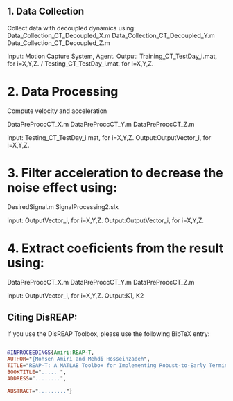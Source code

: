 ## 1. Data Collection
Collect data with decoupled dynamics using:
Data_Collection_CT_Decoupled_X.m
Data_Collection_CT_Decoupled_Y.m
Data_Collection_CT_Decoupled_Z.m

Input: Motion Capture System, Agent.
Output: Training_CT_TestDay_i.mat, for i=X,Y,Z. / Testing_CT_TestDay_i.mat, for i=X,Y,Z.


# 2. Data Processing
Compute velocity and acceleration

DataPreProccCT_X.m
DataPreProccCT_Y.m
DataPreProccCT_Z.m

input: Testing_CT_TestDay_i.mat, for i=X,Y,Z.
Output:OutputVector_i, for i=X,Y,Z.

# 3. Filter acceleration to decrease the noise effect using:
DesiredSignal.m 
SignalProcessing2.slx

input: OutputVector_i, for i=X,Y,Z.
Output:OutputVector_i, for i=X,Y,Z.
# 4. Extract coeficients from the result using:
DataPreProccCT_X.m
DataPreProccCT_Y.m
DataPreProccCT_Z.m

input: OutputVector_i, for i=X,Y,Z.
Output:K1, K2

## Citing DisREAP:

If you use the DisREAP Toolbox, please use the following BibTeX entry:
```bibtex

@INPROCEEDINGS{Amiri:REAP-T,
AUTHOR="{Mohsen Amiri and Mehdi Hosseinzadeh",
TITLE="REAP-T: A MATLAB Toolbox for Implementing Robust-to-Early Termination Model Predictive Control",
BOOKTITLE="..... ",
ADDRESS="........",

ABSTRACT="........."}





